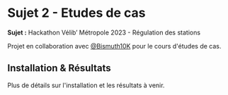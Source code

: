 # Sujet 2 - Etudes de cas
**Sujet :** Hackathon Vélib’ Métropole 2023 - Régulation des stations

Projet en collaboration avec [@Bismuth10K](https://github.com/Bismuth10K) pour le cours d'études de cas.

## Installation & Résultats
Plus de détails sur l'installation et les résultats à venir.